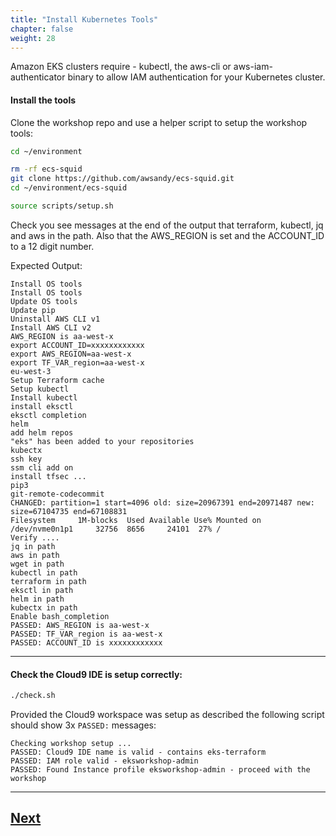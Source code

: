 ```yaml
---
title: "Install Kubernetes Tools"
chapter: false
weight: 28
---
```


Amazon EKS clusters require - kubectl, the aws-cli or aws-iam-authenticator
binary to allow IAM authentication for your Kubernetes cluster.



#### Install the tools

Clone the workshop repo and use a helper script to setup the workshop tools: 

```bash
cd ~/environment
```

```bash
rm -rf ecs-squid
git clone https://github.com/awsandy/ecs-squid.git
cd ~/environment/ecs-squid
```

```bash
source scripts/setup.sh
```


Check you see messages at the end of the output that terraform, kubectl, jq and aws in the path. Also that the AWS_REGION is set and the ACCOUNT_ID to a 12 digit number.


Expected Output:

```
Install OS tools
Install OS tools
Update OS tools
Update pip
Uninstall AWS CLI v1
Install AWS CLI v2
AWS_REGION is aa-west-x
export ACCOUNT_ID=xxxxxxxxxxxx
export AWS_REGION=aa-west-x
export TF_VAR_region=aa-west-x
eu-west-3
Setup Terraform cache
Setup kubectl
Install kubectl
install eksctl
eksctl completion
helm
add helm repos
"eks" has been added to your repositories
kubectx
ssh key
ssm cli add on
install tfsec ...
pip3
git-remote-codecommit
CHANGED: partition=1 start=4096 old: size=20967391 end=20971487 new: size=67104735 end=67108831
Filesystem     1M-blocks  Used Available Use% Mounted on
/dev/nvme0n1p1     32756  8656     24101  27% /
Verify ....
jq in path
aws in path
wget in path
kubectl in path
terraform in path
eksctl in path
helm in path
kubectx in path
Enable bash_completion
PASSED: AWS_REGION is aa-west-x
PASSED: TF_VAR_region is aa-west-x
PASSED: ACCOUNT_ID is xxxxxxxxxxxx
```


---

#### Check the Cloud9 IDE is setup correctly:

```bash
./check.sh
```

Provided the Cloud9 workspace was setup as described the following script should show 3x `PASSED:` messages:

```
Checking workshop setup ...
PASSED: Cloud9 IDE name is valid - contains eks-terraform
PASSED: IAM role valid - eksworkshop-admin
PASSED: Found Instance profile eksworkshop-admin - proceed with the workshop
```

----

## [Next](./workspaceiam.md)



